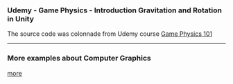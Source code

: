 ### Udemy - Game Physics -  Introduction Gravitation and Rotation in Unity ###

The source code was colonnade from Udemy course [Game Physics 101](https://github.com/GamePhysics101)

---
 
### More examples about Computer Graphics

[more](https://github.com/NelsonBilber/ComputerGraphics)


